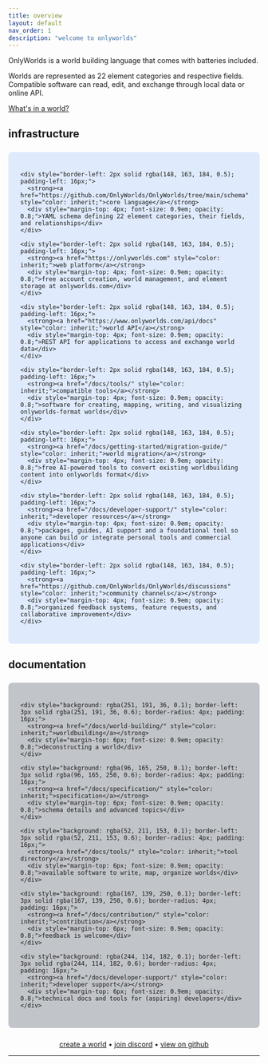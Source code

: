 ```yaml
---
title: overview
layout: default
nav_order: 1
description: "welcome to onlyworlds"
---
```



OnlyWorlds is a world building language that comes with batteries included.

Worlds are represented as 22 element categories and respective fields. Compatible software can read, edit, and exchange through local data or online API.

[What's in a world?](/docs/world-building/)
 

## infrastructure

<div style="background: rgba(59, 130, 246, 0.15); border-radius: 8px; padding: 24px; margin: 24px 0;">
  <div style="display: grid; gap: 16px;">

    <div style="border-left: 2px solid rgba(148, 163, 184, 0.5); padding-left: 16px;">
      <strong><a href="https://github.com/OnlyWorlds/OnlyWorlds/tree/main/schema" style="color: inherit;">core language</a></strong>
      <div style="margin-top: 4px; font-size: 0.9em; opacity: 0.8;">YAML schema defining 22 element categories, their fields, and relationships</div>
    </div>

    <div style="border-left: 2px solid rgba(148, 163, 184, 0.5); padding-left: 16px;">
      <strong><a href="https://onlyworlds.com" style="color: inherit;">web platform</a></strong>
      <div style="margin-top: 4px; font-size: 0.9em; opacity: 0.8;">free account creation, world management, and element storage at onlyworlds.com</div>
    </div>

    <div style="border-left: 2px solid rgba(148, 163, 184, 0.5); padding-left: 16px;">
      <strong><a href="https://www.onlyworlds.com/api/docs" style="color: inherit;">world API</a></strong>
      <div style="margin-top: 4px; font-size: 0.9em; opacity: 0.8;">REST API for applications to access and exchange world data</div>
    </div>

    <div style="border-left: 2px solid rgba(148, 163, 184, 0.5); padding-left: 16px;">
      <strong><a href="/docs/tools/" style="color: inherit;">compatible tools</a></strong>
      <div style="margin-top: 4px; font-size: 0.9em; opacity: 0.8;">software for creating, mapping, writing, and visualizing onlyworlds-format worlds</div>
    </div>

    <div style="border-left: 2px solid rgba(148, 163, 184, 0.5); padding-left: 16px;">
      <strong><a href="/docs/getting-started/migration-guide/" style="color: inherit;">world migration</a></strong>
      <div style="margin-top: 4px; font-size: 0.9em; opacity: 0.8;">free AI-powered tools to convert existing worldbuilding content into onlyworlds format</div>
    </div>

    <div style="border-left: 2px solid rgba(148, 163, 184, 0.5); padding-left: 16px;">
      <strong><a href="/docs/developer-support/" style="color: inherit;">developer resources</a></strong>
      <div style="margin-top: 4px; font-size: 0.9em; opacity: 0.8;">packages, guides, AI support and a foundational tool so anyone can build or integrate personal tools and commercial applications</div>
    </div>

    <div style="border-left: 2px solid rgba(148, 163, 184, 0.5); padding-left: 16px;">
      <strong><a href="https://github.com/OnlyWorlds/OnlyWorlds/discussions" style="color: inherit;">community channels</a></strong>
      <div style="margin-top: 4px; font-size: 0.9em; opacity: 0.8;">organized feedback systems, feature requests, and collaborative improvement</div>
    </div>

  </div>
</div>


## documentation

<div style="background: rgba(55, 65, 81, 0.3); border-radius: 8px; padding: 24px; margin: 24px 0;">
  <div style="display: grid; gap: 16px;">

    <div style="background: rgba(251, 191, 36, 0.1); border-left: 3px solid rgba(251, 191, 36, 0.6); border-radius: 4px; padding: 16px;">
      <strong><a href="/docs/world-building/" style="color: inherit;">worldbuilding</a></strong>
      <div style="margin-top: 6px; font-size: 0.9em; opacity: 0.8;">deconstructing a world</div>
    </div>

    <div style="background: rgba(96, 165, 250, 0.1); border-left: 3px solid rgba(96, 165, 250, 0.6); border-radius: 4px; padding: 16px;">
      <strong><a href="/docs/specification/" style="color: inherit;">specification</a></strong>
      <div style="margin-top: 6px; font-size: 0.9em; opacity: 0.8;">schema details and advanced topics</div>
    </div>

    <div style="background: rgba(52, 211, 153, 0.1); border-left: 3px solid rgba(52, 211, 153, 0.6); border-radius: 4px; padding: 16px;">
      <strong><a href="/docs/tools/" style="color: inherit;">tool directory</a></strong>
      <div style="margin-top: 6px; font-size: 0.9em; opacity: 0.8;">available software to write, map, organize worlds</div>
    </div>

    <div style="background: rgba(167, 139, 250, 0.1); border-left: 3px solid rgba(167, 139, 250, 0.6); border-radius: 4px; padding: 16px;">
      <strong><a href="/docs/contribution/" style="color: inherit;">contribution</a></strong>
      <div style="margin-top: 6px; font-size: 0.9em; opacity: 0.8;">feedback is welcome</div>
    </div>

    <div style="background: rgba(244, 114, 182, 0.1); border-left: 3px solid rgba(244, 114, 182, 0.6); border-radius: 4px; padding: 16px;">
      <strong><a href="/docs/developer-support/" style="color: inherit;">developer support</a></strong>
      <div style="margin-top: 6px; font-size: 0.9em; opacity: 0.8;">technical docs and tools for (aspiring) developers</div>
    </div>

  </div>
</div>


<div style="text-align: center;">
<a href="https://www.onlyworlds.com/accounts/login/">create a world</a> • <a href="https://discord.gg/twCjqvVBwb">join discord</a> • <a href="https://github.com/OnlyWorlds/OnlyWorlds">view on github</a>
</div>


---

